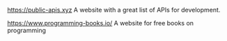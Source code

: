 https://public-apis.xyz
A website with a great list of APIs for development.

https://www.programming-books.io/
A website for free books on programming
